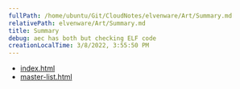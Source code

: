 ```yaml
---
fullPath: /home/ubuntu/Git/CloudNotes/elvenware/Art/Summary.md
relativePath: elvenware/Art/Summary.md
title: Summary
debug: aec has both but checking ELF code
creationLocalTime: 3/8/2022, 3:55:50 PM
---
```


<!-- toc -->
<!-- tocstop -->

* [index.html](index.html)
* [master-list.html](master-list.html)